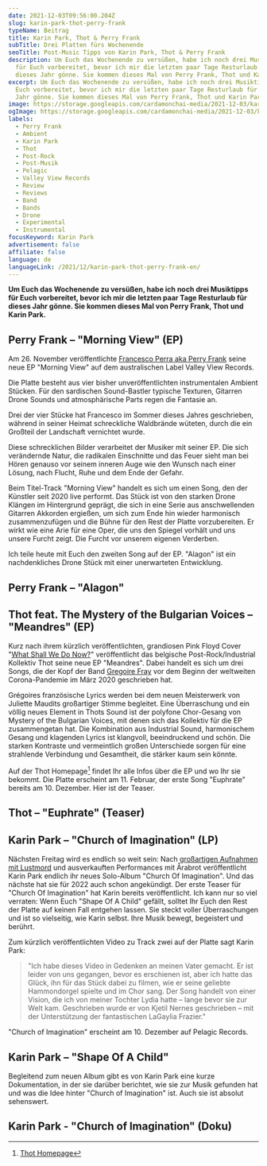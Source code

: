 ```yaml
---
date: 2021-12-03T09:56:00.204Z
slug: karin-park-thot-perry-frank
typeName: Beitrag
title: Karin Park, Thot & Perry Frank
subTitle: Drei Platten fürs Wochenende
seoTitle: Post-Music Tipps von Karin Park, Thot & Perry Frank
description: Um Euch das Wochenende zu versüßen, habe ich noch drei Musiktipps
  für Euch vorbereitet, bevor ich mir die letzten paar Tage Resturlaub für
  dieses Jahr gönne. Sie kommen dieses Mal von Perry Frank, Thot und Karin Park.
excerpt: Um Euch das Wochenende zu versüßen, habe ich noch drei Musiktipps für
  Euch vorbereitet, bevor ich mir die letzten paar Tage Resturlaub für dieses
  Jahr gönne. Sie kommen dieses Mal von Perry Frank, Thot und Karin Park.
image: https://storage.googleapis.com/cardamonchai-media/2021-12-03/karin-park-thot-perry-frank-jpg-imagine-181818_494b4a_1024_768/640.webp
ogImage: https://storage.googleapis.com/cardamonchai-media/2021-12-03/karin-park-thot-perry-frank-fb-png-imagine-181818_505252_1200_628/640.webp
labels:
  - Perry Frank
  - Ambient
  - Karin Park
  - Thot
  - Post-Rock
  - Post-Musik
  - Pelagic
  - Valley View Records
  - Review
  - Reviews
  - Band
  - Bands
  - Drone
  - Experimental
  - Instrumental
focusKeyword: Karin Park
advertisement: false
affiliate: false
language: de
languageLink: /2021/12/karin-park-thot-perry-frank-en/
---
```

**Um Euch das Wochenende zu versüßen, habe ich noch drei Musiktipps für Euch vorbereitet, bevor ich mir die letzten paar Tage Resturlaub für dieses Jahr gönne. Sie kommen dieses Mal von Perry Frank, Thot und Karin Park.**

## Perry Frank – "Morning View" (EP)

Am 26. November veröffentlichte [Francesco Perra aka Perry Frank](/2020/11/perry-frank-interview) seine neue EP "Morning View" auf dem australischen Label Valley View Records.

Die Platte besteht aus vier bisher unveröffentlichten instrumentalen Ambient Stücken. Für den sardischen Sound-Bastler typische Texturen, Gitarren Drone Sounds und atmosphärische Parts regen die Fantasie an.

Drei der vier Stücke hat Francesco im Sommer dieses Jahres geschrieben, während in seiner Heimat schreckliche Waldbrände wüteten, durch die ein Großteil der Landschaft vernichtet wurde.

Diese schrecklichen Bilder verarbeitet der Musiker mit seiner EP. Die sich verändernde Natur, die radikalen Einschnitte und das Feuer sieht man bei Hören genauso vor seinem inneren Auge wie den Wunsch nach einer Lösung, nach Flucht, Ruhe und dem Ende der Gefahr.

Beim Titel-Track "Morning View" handelt es sich um einen Song, den der Künstler seit 2020 live performt. Das Stück ist von den starken Drone Klängen im Hintergrund geprägt, die sich in eine Serie aus anschwellenden Gitarren Akkorden ergießen, um sich zum Ende hin wieder harmonisch zusammenzufügen und die Bühne für den Rest der Platte vorzubereiten. Er wirkt wie eine Arie für eine Oper, die uns den Spiegel vorhält und uns unsere Furcht zeigt. Die Furcht vor unserem eigenen Verderben.

Ich teile heute mit Euch den zweiten Song auf der EP. "Alagon" ist ein nachdenkliches Drone Stück mit einer unerwarteten Entwicklung.

## Perry Frank – "Alagon"

<YouTube id="gOPgbCdnUUM" />

## Thot feat. The Mystery of the Bulgarian Voices – "Meandres" (EP)

Kurz nach ihrem kürzlich veröffentlichten, grandiosen Pink Floyd Cover "[What Shall We Do Now?](/2021/10/thot-what-shall-we-do-now/)" veröffentlicht das belgische Post-Rock/Industrial Kollektiv Thot seine neue EP "Meandres". Dabei handelt es sich um drei Songs, die der Kopf der Band [Gregoire Fray](/2021/04/thot-interview/) vor dem Beginn der weltweiten Corona-Pandemie im März 2020 geschrieben hat.

Grégoires französische Lyrics werden bei dem neuen Meisterwerk von Juliette Maudits großartiger Stimme begleitet. Eine Überraschung und ein völlig neues Element in Thots Sound ist der polyfone Chor-Gesang von Mystery of the Bulgarian Voices, mit denen sich das Kollektiv für die EP zusammengetan hat. Die Kombination aus Industrial Sound, harmonischem Gesang und klagenden Lyrics ist klangvoll, beeindruckend und schön. Die starken Kontraste und vermeintlich großen Unterschiede sorgen für eine strahlende Verbindung und Gesamtheit, die stärker kaum sein könnte.

Auf der Thot Homepage[^1] findet Ihr alle Infos über die EP und wo Ihr sie bekommt. Die Platte erscheint am 11. Februar, der erste Song "Euphrate" bereits am 10. Dezember. Hier ist der Teaser.

## Thot – "Euphrate" (Teaser)

<YouTube id="eAGM5P5XR-c" />

## Karin Park – "Church of Imagination" (LP)

Nächsten Freitag wird es endlich so weit sein: Nach [großartigen Aufnahmen mit Lustmord](/2021/05/karin-park-lustmord-alter/) und ausverkauften Performances mit Årabrot veröffentlicht Karin Park endlich ihr neues Solo-Album "Church Of Imagination". Und das nächste hat sie für 2022 auch schon angekündigt. Der erste Teaser für "Church Of Imagination" hat Karin bereits veröffentlicht. Ich kann nur so viel verraten: Wenn Euch "Shape Of A Child" gefällt, solltet Ihr Euch den Rest der Platte auf keinen Fall entgehen lassen. Sie steckt voller Überraschungen und ist so vielseitig, wie Karin selbst. Ihre Musik bewegt, begeistert und berührt. 

Zum kürzlich veröffentlichten Video zu Track zwei auf der Platte sagt Karin Park:

> "Ich habe dieses Video in Gedenken an meinen Vater gemacht. Er ist leider von uns gegangen, bevor es erschienen ist, aber ich hatte das Glück, ihn für das Stück dabei zu filmen, wie er seine geliebte Hammondorgel spielte und im Chor sang. Der Song handelt von einer Vision, die ich von meiner Tochter Lydia hatte – lange bevor sie zur Welt kam. Geschrieben wurde er von Kjetil Nernes geschrieben – mit der Unterstützung der fantastischen LaGaylia Frazier."

"Church of Imagination" erscheint am 10. Dezember auf Pelagic Records.

## Karin Park – "Shape Of A Child"

<YouTube id="F1DD_oMvbdg" />

Begleitend zum neuen Album gibt es von Karin Park eine kurze Dokumentation, in der sie darüber berichtet, wie sie zur Musik gefunden hat und was die Idee hinter "Church of Imagination" ist. Auch sie ist absolut sehenswert.

## Karin Park - "Church of Imagination" (Doku)

<YouTube id="lvhvZndNacw" />

[^1]: [Thot Homepage](https://thotweb.net/meandres/)
